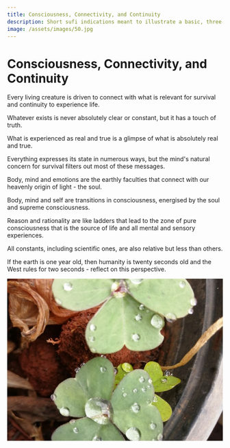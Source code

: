 ```yaml
---
title: Consciousness, Connectivity, and Continuity
description: Short sufi indications meant to illustrate a basic, three-point map for understanding the fundamental forces of life.
image: /assets/images/50.jpg
---
```


# Consciousness, Connectivity, and Continuity

<div class="aphorism-text">

Every living creature is driven to connect with what is relevant for survival and continuity to experience life.

<div class="div"></div>

Whatever exists is never absolutely clear or constant, but it has a touch of truth.  

<div class="div"></div>

What is experienced as real and true is a glimpse of what is absolutely real and true.

<div class="div"></div>

Everything expresses its state in numerous ways, but the mind's natural concern for survival filters out most of these messages.

<div class="div"></div>

Body, mind and emotions are the earthly faculties that connect with our heavenly origin of light - the soul.

<div class="div"></div>

Body, mind and self are transitions in consciousness, energised by the soul and supreme consciousness.

<div class="div"></div>

Reason and rationality are like ladders that lead to the zone of pure consciousness that is the source of life and all mental and sensory experiences.

<div class="div"></div>

All constants, including scientific ones, are also relative but less than others.

<div class="div"></div>

If the earth is one year old, then humanity is twenty seconds old and the West rules for two seconds - reflect on this perspective.

<div class="div"></div>

</div>

![](/assets/images/50.jpg)

